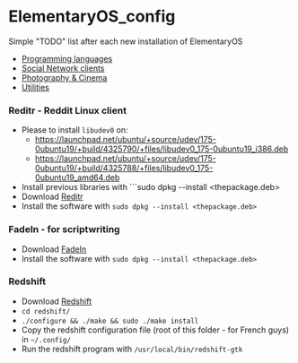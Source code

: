 # ElementaryOS_config
Simple "TODO" list after each new installation of ElementaryOS

*	[Programming languages](#programming_languages)
*	[Social Network clients](#social_network_clients)
*	[Photography & Cinema](#photo_cinema)
*	[Utilities](#utilities)
### Reditr - Reddit Linux client

*	Please to install ```libudev0``` on:
	*	https://launchpad.net/ubuntu/+source/udev/175-0ubuntu19/+build/4325790/+files/libudev0_175-0ubuntu19_i386.deb
	*	https://launchpad.net/ubuntu/+source/udev/175-0ubuntu19/+build/4325788/+files/libudev0_175-0ubuntu19_amd64.deb 
*	Install previous libraries with ```sudo dpkg --install <thepackage.deb>
*	Download [Reditr](http://reditr.com/?page=download)
*	Install the software with ```sudo dpkg --install <thepackage.deb>```

### FadeIn - for scriptwriting

*	Download [FadeIn](http://www.fadeinpro.com/page.pl?content=download)
*	Install the software with ```sudo dpkg --install <thepackage.deb>```

### Redshift

*	Download [Redshift](https://github.com/jonls/redshift/releases)
*	```cd redshift/```
*	```./configure && ./make && sudo ./make install```
*	Copy the redshift configuration file (root of this folder - for French guys) in ```~/.config/```
*	Run the redshift program with ```/usr/local/bin/redshift-gtk```
